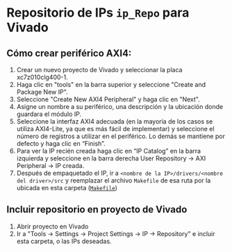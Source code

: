 
# Repositorio de IPs `ip_Repo` para Vivado

## Cómo crear periférico AXI4:

1. Crear un nuevo proyecto de Vivado y seleccionar la placa xc7z010clg400-1.
2. Haga clic en "tools" en la barra superior y seleccione "Create and Package New IP".
3. Seleccione "Create New AXI4 Peripheral" y haga clic en "Next".
4. Asigne un nombre a su periférico, una descripción y la ubicación donde guardara el módulo IP.
5. Seleccione la interfaz AXI4 adecuada (en la mayoría de los casos se utiliza AXI4-Lite, ya que es más fácil de implementar) y seleccione el número de registros a utilizar en el periférico. Lo demás se mantiene por defecto y haga clic en “Finish”.
6. Para ver la IP recién creada haga clic en “IP Catalog” en la barra izquierda y seleccione en la barra derecha User Repository -> AXI Peripheral -> IP creada.
7. Después de empaquetado el IP, ir a `<nombre de la IP>/drivers/<nombre del driver>/src` y reemplazar el archivo `Makefile` de esa ruta por la ubicada en esta carpeta ([`Makefile`](Makefile))

## Incluir repositorio en proyecto de Vivado

1. Abrir proyecto en Vivado
2. Ir a "Tools -> Settings -> Project Settings -> IP -> Repository" e incluir esta carpeta, o las IPs deseadas.
